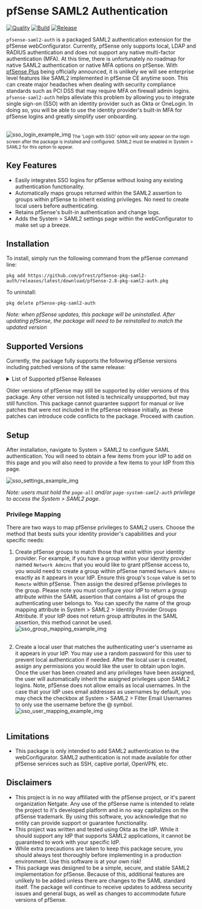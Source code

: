 # pfSense SAML2 Authentication

[![Quality](https://github.com/pfrest/pfSense-pkg-saml2-auth/actions/workflows/quality.yml/badge.svg)](https://github.com/pfrest/pfSense-pkg-saml2-auth/actions/workflows/quality.yml)
[![Build](https://github.com/pfrest/pfSense-pkg-saml2-auth/actions/workflows/build.yml/badge.svg)](https://github.com/pfrest/pfSense-pkg-saml2-auth/actions/workflows/build.yml)
[![Release](https://github.com/pfrest/pfSense-pkg-saml2-auth/actions/workflows/release.yml/badge.svg)](https://github.com/pfrest/pfSense-pkg-saml2-auth/actions/workflows/release.yml)


`pfsense-saml2-auth` is a packaged SAML2 authentication extension for the pfSense webConfigurator. Currently, pfSense 
only supports local, LDAP and RADIUS authentication and does not support any native multi-factor authentication (MFA). 
At this time, there is unfortunately no roadmap for native SAML2 authentication or native MFA options on pfSense. With 
[pfSense Plus](https://www.netgate.com/blog/pfsense-plus-21-02-release-and-pfsense-ce-2-5-0-release-now-available.html)
being officially announced, it is unlikely we will see enterprise level features like SAML2 implemented in pfSense CE
anytime soon. This can create major headaches when dealing with security compliance standards such as PCI DSS that may 
require MFA on firewall admin logins. `pfsense-saml2-auth` helps alleviate this problem by allowing you to integrate 
single sign-on (SSO) with an identity provider such as Okta or OneLogin. In doing so, you will be able to use the identity 
provider's built-in MFA for pfSense logins and greatly simplify user onboarding.<br><br>

![sso_login_example_img](docs/img/sso_login.png)
<sub>The 'Login with SSO' option will only appear on the login screen after the package is installed and configured. SAML2
must be enabled in System > SAML2 for this option to appear.</sub><br>


## Key Features
- Easily integrates SSO logins for pfSense without losing any existing authentication functionality.
- Automatically maps groups returned within the SAML2 assertion to groups within pfSense to inherit existing privileges.
No need to create local users before authenticating.
- Retains pfSense's built-in authentication and change logs.
- Adds the System > SAML2 settings page within the webConfigurator to make set up a breeze. 

## Installation 
To install, simply run the following command from the pfSense command line:<br>
```
pkg add https://github.com/pfrest/pfSense-pkg-saml2-auth/releases/latest/download/pfSense-2.8-pkg-saml2-auth.pkg
```

To uninstall:<br>
```
pkg delete pfSense-pkg-saml2-auth
```

_Note: when pfSense updates, this package will be uninstalled. After updating pfSense, the package will need to be 
reinstalled to match the updated version_

## Supported Versions
Currently, the package fully supports the following pfSense versions including patched versions of the same release:

<details>
    <summary>List of Supported pfSense Releases</summary>

- pfSense 2.8.0-RELEASE
- pfSense 2.7.2-RELEASE
- pfSense 2.7.1-RELEASE
- pfSense 2.7.0-RELEASE


</details>

Older versions of pfSense may still be supported by older versions of this package. Any other version not listed is 
technically unsupported, but may still function. This package cannot guarantee support for manual or live patches that 
were not included in the pfSense release initially, as these patches can introduce code conflicts to the package. 
Proceed with caution.


## Setup
After installation, navigate to System > SAML2 to configure SAML authentication. You will need to obtain a few
items from your IdP to add on this page and you will also need to provide a few items to your IdP from this page.
<br>

![sso_settings_example_img](docs/img/sso_settings.png)

_Note: users must hold the `page-all` and/or `page-system-saml2-auth` privilege to access the System > SAML2 page._

### Privilege Mapping
There are two ways to map pfSense privileges to SAML2 users. Choose the method that bests suits your identity provider's
capabilities and your specific needs:

1) Create pfSense groups to match those that exist within your identity provider. For example,
if you have a group within your identity provider named `Network Admins` that you would like to grant pfSense access to,
you would need to create a group within pfSense named `Network Admins` exactly as it appears in your IdP. Ensure this
group's `Scope` value is set to `Remote` within pfSense. Then assign the desired pfSense privileges to the group. Please
note you must configure your IdP to return a group attribute within the SAML assertion that contains a list of groups
the authenticating user belongs to. You can specify the name of the group mapping attribute in System > SAML2 > Identity
Provider Groups Attribute. If your IdP does not return group attributes in the SAML assertion, this method cannot be 
used.
![sso_group_mapping_example_img](docs/img/sso_group_mapping.png)<br><br>

2) Create a local user that matches the authenticating user's username as it appears in your
IdP. You may use a random password for this user to prevent local authentication if needed. After the local user is 
created, assign any permissions you would like the user to obtain upon login. Once the user has been created and any
privileges have been assigned, the user will automatically inherit the assigned privileges upon SAML2 logins. Note,
pfSense does not allow emails as local usernames. In the case that your IdP uses email addresses as usernames by 
default, you may check the checkbox at System > SAML2 > Filter Email Usernames to only use the username before the @ 
symbol.
![sso_user_mapping_example_img](docs/img/sso_user_mapping.png)<br><br>

## Limitations
- This package is only intended to add SAML2 authentication to the webConfigurator. SAML2 authentication is not made
available for other pfSense services such as SSH, captive portal, OpenVPN, etc.

## Disclaimers
- This project is in no way affiliated with the pfSense project, or it's parent organization Netgate. Any use of the 
pfSense name is intended to relate the project to it's developed platform and in no way capitalizes on the 
pfSense trademark. By using this software, you acknowledge that no entity can provide support or guarantee 
functionality. 
- This project was written and tested using Okta as the IdP. While it should support any IdP that supports SAML2 
applications, it cannot be guaranteed to work with your specific IdP.
- While extra precautions are taken to keep this package secure, you should always test thoroughly before implementing 
in a production environment. Use this software is at your own risk!
- This package was designed to be a simple, secure, and stable SAML2 implementation for pfSense. Because of this, 
additional features are unlikely to be added unless there are changes to the SAML standard itself. The package will 
continue to receive updates to address security issues and general bugs, as well as changes to accommodate future
versions of pfSense.
